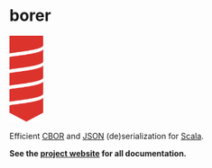 borer
=====

<img src="/site/src/main/paradox/assets/images/borer-logo.svg" alt="borer Logo" width="60"/>

Efficient [CBOR] and [JSON] (de)serialization for [Scala].

**See the [project website](https://sirthias.github.io/borer/) for all documentation.**

  [CBOR]: http://cbor.io/
  [JSON]: http://json.org/
  [Scala]: https://www.scala-lang.org/